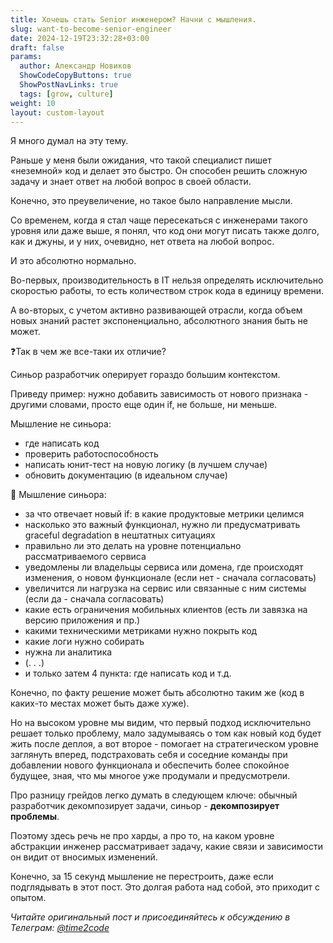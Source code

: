```yaml
---
title: Хочешь стать Senior инженером? Начни с мышления.  
slug: want-to-become-senior-engineer                 
date: 2024-12-19T23:32:28+03:00
draft: false                                 
params:
  author: Александр Новиков                  
  ShowCodeCopyButtons: true
  ShowPostNavLinks: true
  tags: [grow, culture]       
weight: 10
layout: custom-layout                                   
---
```


Я много думал на эту тему. 

Раньше у меня были ожидания, что такой специалист пишет «неземной» код и делает это быстро. Он способен решить сложную задачу и знает ответ на любой вопрос в своей области. 

Конечно, это преувеличение, но такое было направление мысли. 

Со временем, когда я стал чаще пересекаться с инженерами такого уровня или даже выше, я понял, что код они могут писать также долго, как и джуны, и у них, очевидно, нет ответа на любой вопрос. 

И это абсолютно нормально. 

Во-первых, производительность в IT нельзя определять исключительно скоростью работы, то есть количеством строк кода в единицу времени. 

А во-вторых, с учетом активно развивающей отрасли, когда объем новых знаний растет экспоненциально, абсолютного знания быть не может.

❓Так в чем же все-таки их отличие? 

Синьор разработчик оперирует гораздо большим контекстом.  

Приведу пример: нужно добавить зависимость от нового признака - другими словами, просто еще один if, не больше, ни меньше. 

Мышление не синьора:
- где написать код
- проверить работоспособность
- написать юнит-тест на новую логику (в лучшем случае)
- обновить документацию (в идеальном случае)

💪 Мышление синьора:
- за что отвечает новый if: в какие продуктовые метрики целимся
- насколько это важный функционал, нужно ли предусматривать graceful degradation в нештатных ситуациях
- правильно ли это делать на уровне потенциально рассматриваемого сервиса
- уведомлены ли владельцы сервиса или домена, где происходят изменения, о новом функционале (если нет - сначала согласовать)
- увеличится ли нагрузка на сервис или связанные с ним системы (если да - сначала согласовать) 
- какие есть ограничения мобильных клиентов (есть ли завязка на версию приложения и пр.)
- какими техническими метриками нужно покрыть код
- какие логи нужно собирать
- нужна ли аналитика
- (. . .)
- и только затем 4 пункта: где написать код и т.д.

Конечно, по факту решение может быть абсолютно таким же (код в каких-то местах может быть даже хуже). 

Но на высоком уровне мы видим, что первый подход исключительно решает только проблему, мало задумываясь о том как новый код будет жить после деплоя, а вот второе - помогает на стратегическом уровне заглянуть вперед, подстраховать себя и соседние команды при добавлении нового функционала и обеспечить более спокойное будущее, зная, что мы многое уже продумали и предусмотрели.

Про разницу грейдов легко думать в следующем ключе: обычный разработчик декомпозирует задачи, синьор - **декомпозирует проблемы**. 

Поэтому здесь речь не про харды, а про то, на каком уровне абстракции инженер рассматривает задачу, какие связи и зависимости он видит от вносимых изменений. 

Конечно, за 15 секунд мышление не перестроить, даже если подглядывать в этот пост. Это долгая работа над собой, это приходит с опытом. 

*Читайте оригинальный пост и присоединяйтесь к обсуждению в Телеграм: [@time2code](https://t.me/time2code/326)*